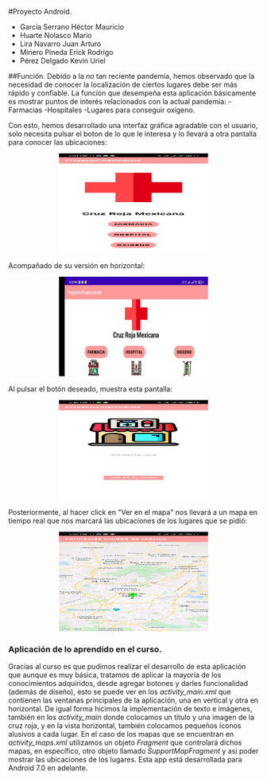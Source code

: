 #Proyecto Android.
- García Serrano Héctor Mauricio
- Huarte Nolasco Mario
- Lira Navarro Juan Arturo
- Minero Pineda Erick Rodrigo
- Pérez Delgado Kevin Uriel

##Función.
Debido a la *no* tan reciente pandemia, hemos observado que la necesidad de conocer la localización de ciertos lugares debe ser más rápido y confiable.
La función que desempeña esta aplicación básicamente es mostrar puntos de interés relacionados con la actual pandemia: 
-Farmacias
-Hospitales
-Lugares para conseguir oxígeno.

Con esto, hemos desarrollado una interfaz gráfica agradable con el usuario, solo necesita pulsar el boton de lo que le interesa y lo llevará a otra pantalla para conocer las ubicaciones:
<p align = "center">
    <img src="inicio.jpeg"  width="300" height="200"/>
</p>
Acompañado de su versión en horizontal:
<p align = "center">
    <img src="inicio_horizontal.jpeg"  width="300" height="200"/>
</p>
Al pulsar el botón deseado, muestra esta pantalla:
<p align = "center">
    <img src="pantalla2.jpeg"  width="300" height="200"/>
</p>

Posteriormente, al hacer click en "Ver en el mapa" nos llevará a un mapa en tiempo real que nos marcará las ubicaciones de los lugares que se pidió:
<p align = "center">
    <img src="mapa.jpeg"  width="300" height="200"/>
</p>

### Aplicación de lo aprendido en el curso.
Gracias al curso es que pudimos realizar el desarrollo de esta aplicación que aunque es muy básica, tratamos de aplicar la mayoría de los conocimientos adquiridos, desde agregar botones y darles funcionalidad (además de diseño), esto se puede ver en los *activity_main.xml* que contienen las ventanas principales de la aplicación, una en vertical y otra en horizontal. De igual forma hicimos la implementación de texto e imágenes, también en los *activity_main* donde colocamos un título y una imagen de la cruz roja, y en la vista horizontal, también colocamos pequeños íconos alusivos a cada lugar.
En el caso de los mapas que se encuentran en *activity_maps.xml* utilizamos un objeto *Fragment* que controlará dichos mapas, en específico, otro objeto llamado *SupportMapFragment* y así poder mostrar las ubicaciones de los lugares. 
Esta app está desarrollada para Android 7.0 en adelante.
